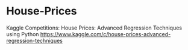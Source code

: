 # House-Prices
Kaggle Competitions: House Prices: Advanced Regression Techniques using Python
https://www.kaggle.com/c/house-prices-advanced-regression-techniques

